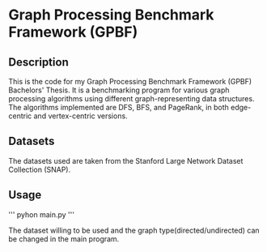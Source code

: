 # Graph Processing Benchmark Framework (GPBF)

## Description
This is the code for my Graph Processing Benchmark Framework (GPBF) Bachelors' Thesis. It is a benchmarking program for various graph processing algorithms using different graph-representing data structures. The algorithms implemented are DFS, BFS, and PageRank, in both edge-centric and vertex-centric versions.

## Datasets
The datasets used are taken from the Stanford Large Network Dataset Collection (SNAP).

## Usage 
''' pyhon main.py '''

The dataset willing to be used and the graph type(directed/undirected) can be changed in the main program.
